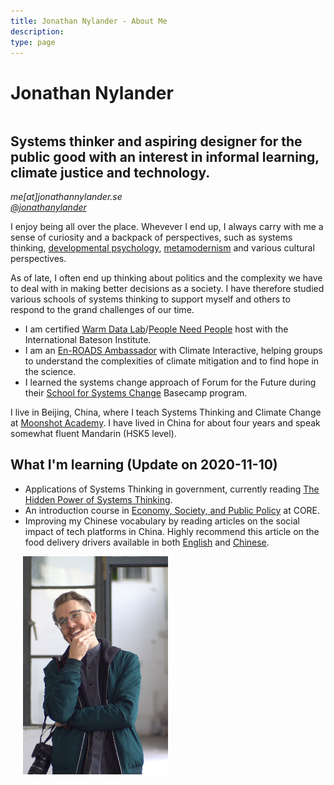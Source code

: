 ```yaml
---
title: Jonathan Nylander - About Me
description:
type: page
---
```


<h1 style="margin-bottom: 2.0rem;">Jonathan Nylander</h1>
<div class="row">
    <div class="column">
        <h2 style="font-style: normal; margin-top: 1.0rem;">Systems thinker and aspiring designer for the public good with an interest in informal learning, climate justice and technology.</h2>
        <p><i>me[at]jonathannylander.se<br>
        <a href="https://twitter.com/jonathanylander" target="_blank">@jonathanylander</a></i></p>            
        <p>
        I enjoy being all over the place. Whevever I end up, I always carry with me a sense of curiosity and a backpack of perspectives, such as systems thinking, <a href="/developmental-psychology/">developmental psychology</a>, <a href="https://metamoderna.org/metamodernism/" target="_blank">metamodernism</a> and various cultural perspectives.</p>
        <p>
        As of late, I often end up thinking about politics and the complexity we have to deal with in making better decisions as a society. I have therefore studied various schools of systems thinking to support myself and others to respond to the grand challenges of our time.
        <ul>
            <li>I am certified <a href="https://batesoninstitute.org/warm-data-labs/">Warm Data Lab</a>/<a href="(https://www.peopleneedpeople.online/" target="_blank">People Need People</a> host with the International Bateson Institute.</li>
            <li>I am an <a href="https://www.climateinteractive.org/tools/en-roads/climate-ambassadors/" target="_blank">En-ROADS Ambassador</a> with Climate Interactive, helping groups to understand the complexities of climate mitigation and to find hope in the science.</li>
            <li>I learned the systems change approach of Forum for the Future during their <a href="https://www.forumforthefuture.org/navigating-system-change" target="_blank">School for Systems Change</a> Basecamp program.</li>
        </ul>
        </p>
        <p>I live in Beijing, China, where I teach Systems Thinking and Climate Change at <a href="https://en.moonshotacademy.cn" target="_blank">Moonshot Academy</a>. I have lived in China for about four years and speak somewhat fluent Mandarin (HSK5 level).</p>
        <h2>What I'm learning (Update on 2020-11-10)</h2>
        <p>
        <ul>
            <li>Applications of Systems Thinking in government, currently reading <a href="/hidden-power-of-systems-thinking/">The Hidden Power of Systems Thinking</a>.</li>
            <li>An introduction course in <a href="https://www.core-econ.org/project/core-espp/">Economy, Society, and Public Policy</a> at CORE.</li>
            <li>Improving my Chinese vocabulary by reading articles on the social impact of tech platforms in China. Highly recommend this article on the food delivery drivers available in both <a href="https://docs.google.com/document/d/1sLB0lqz3pTDcchN3lE1go0_dD13DYKVRdc_0Inqep3w" target="_blank">English</a> and <a href="https://mp.weixin.qq.com/s/Mes1RqIOdp48CMw4pXTwXw?fbclid=IwAR3G0crv6MPt7A0SJxCbg2n9Y2ww_zxGQ-PwmkkCPV2Pg1p8HqtrMXJ9YlU" target="_blank">Chinese</a>.</li>
        </ul>
        </p>
    </div>
    <div class="column" style="width: 46%; margin-left: 4%;">
        <img alt="Portrait of me" src="/media/me2.jpg" />
    </div>
</div> 






